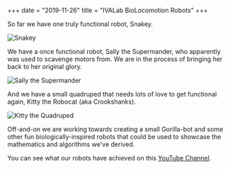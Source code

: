 +++
date  = "2019-11-26"
title = "IVALab BioLocomotion Robots"
+++

So far we have one truly functional robot, Snakey.  

![Snakey][1]

We have a once functional robot, Sally the Supermander, who apparently
was used to scavenge motors from.  We are in the process of bringing her
back to her original glory.


![Sally the Supermander][2]

And we have a small quadruped that needs lots of love to get functional
again, Kitty the Robocat (aka Crookshanks).

![Kitty the Quadruped][3]

Off-and-on we are working towards creating a small Gorilla-bot and
some other fun biologically-inspired robots that could be used to
showcase the mathematics and algorithms we've derived.


You can see what our robots have achieved on this 
[YouTube Channel](https://www.youtube.com/channel/UCKQ7FxpjoK-1l3Bp2qXCiYw/playlists).


[1]: /BioLoco/public/imgs/Snakey/charmer.png
[2]: /BioLoco/public/imgs/Sally/onriverstones.jpg
[3]: /BioLoco/public/imgs/Kitty/therobocat.png
